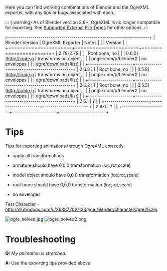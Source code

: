 Here you can find working combinations of Blender and the OgreXML
exporter, with any tips or bugs associated with each.

::: {.warning}
As of Blender version 2.8+, OgreXML is no longer compatible for
exporting. See [Supported External File
Types](../../../jme3/features.xml#supported-external-file-types) for
other options.
:::

+----------------------+----------------------+-----------------------+
| Blender Version      | OgreXML Exporter     | Notes                 |
|                      | Version              |                       |
+======================+======================+=======================+
| 2.78-2.79            | [                    | Root bone, no         |
|                      | 0.6.0](http://code.g | transforms on object, |
|                      | oogle.com/p/blender2 | no envelopes          |
|                      | ogre/downloads/list) |                       |
+----------------------+----------------------+-----------------------+
| 2.6.3                | [                    | Root bone, no         |
|                      | 0.5.8](http://code.g | transforms on object, |
|                      | oogle.com/p/blender2 | no envelopes          |
|                      | ogre/downloads/list) |                       |
+----------------------+----------------------+-----------------------+
| 2.6.2                | [                    | Root bone, no         |
|                      | 0.5.5](http://code.g | transforms on object, |
|                      | oogle.com/p/blender2 | no envelopes          |
|                      | ogre/downloads/list) |                       |
+----------------------+----------------------+-----------------------+
| 2.6.1                | ?                    |                       |
+----------------------+----------------------+-----------------------+
| 2.6.0                | ?                    |                       |
+----------------------+----------------------+-----------------------+

Tips
====

Tips for exporting animations through OgreXML correctly:

-   apply all transformations

-   armature should have 0,0,0 transformation (loc,rot,scale)

-   model object should have 0,0,0 transformation (loc,rot,scale)

-   root bone should have 0,0,0 transformation (loc,rot,scale)

-   no envelopes

Test Character -
<http://dl.dropbox.com/u/26887202/123/jme_blender/characterOgre26.zip>

![ogre\_solved.jpg](/images/../jme3/advanced/ogre_solved.jpg)
![ogre\_solved2.png](/images/../jme3/advanced/ogre_solved2.png)

Troubleshooting
===============

**Q:** *My animation is stretched.*

**A:** Use the exporting tips provided above
